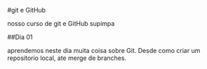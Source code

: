 \#git e GitHub

nosso curso de git e GitHub supimpa


##Dia 01 

aprendemos neste dia muita coisa sobre Git.
Desde como criar um repositorio local, ate merge de branches.
